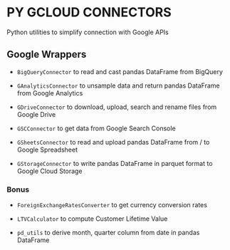 # PY GCLOUD CONNECTORS
Python utilities to simplify connection with Google APIs

## Google Wrappers
- `BigQueryConnector` to read and cast pandas DataFrame from BigQuery

- `GAnalyticsConnector` to unsample data and return pandas DataFrame from Google Analytics

- `GDriveConnector` to download, upload, search and rename files from Google Drive

- `GSCConnector` to get data from Google Search Console

- `GSheetsConnector` to read and upload pandas DataFrame from / to Google Spreadsheet

- `GStorageConnector` to write pandas DataFrame in parquet format to Google Cloud Storage


### Bonus

- `ForeignExchangeRatesConverter` to get currency conversion rates

- `LTVCalculator` to compute Customer Lifetime Value

- `pd_utils` to derive month, quarter column from date in pandas DataFrame